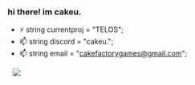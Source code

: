### hi there! im cakeu.

- ⚡ string currentproj = "TELOS";
- 📫 string discord = "cakeu.";
- 📫 string email = "cakefactorygames@gmail.com";
<a href="https://github.com/thecakeu/thecakeu" style="padding: 10px;">
  <img align="center" src="https://github-readme-stats.vercel.app/api?username=thecakeu&show_icons=true&theme=radical" />
</a>
